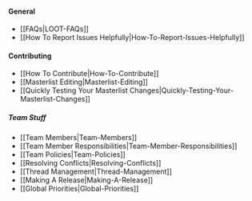 #### General

* [[FAQs|LOOT-FAQs]]
* [[How To Report Issues Helpfully|How-To-Report-Issues-Helpfully]]

#### Contributing

* [[How To Contribute|How-To-Contribute]]
* [[Masterlist Editing|Masterlist-Editing]]
* [[Quickly Testing Your Masterlist Changes|Quickly-Testing-Your-Masterlist-Changes]]

##### Team Stuff

* [[Team Members|Team-Members]]
* [[Team Member Responsibilities|Team-Member-Responsibilities]]
* [[Team Policies|Team-Policies]]
* [[Resolving Conflicts|Resolving-Conflicts]]
* [[Thread Management|Thread-Management]]
* [[Making A Release|Making-A-Release]]
* [[Global Priorities|Global-Priorities]]